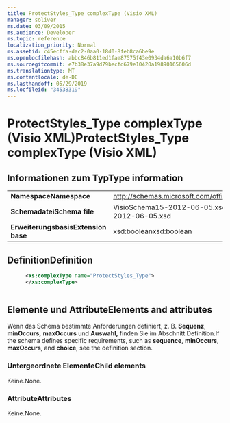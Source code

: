 ```yaml
---
title: ProtectStyles_Type complexType (Visio XML)
manager: soliver
ms.date: 03/09/2015
ms.audience: Developer
ms.topic: reference
localization_priority: Normal
ms.assetid: c45ecffa-dac2-0aa0-18d0-8feb8ca6be9e
ms.openlocfilehash: abbc846b811ed1fae87575f43e0934da6a10b6f7
ms.sourcegitcommit: e7b38e37a9d79becfd679e10420a19890165606d
ms.translationtype: MT
ms.contentlocale: de-DE
ms.lasthandoff: 05/29/2019
ms.locfileid: "34538319"
---
```

# <a name="protectstyles_type-complextype-visio-xml"></a><span data-ttu-id="22037-102">ProtectStyles_Type complexType (Visio XML)</span><span class="sxs-lookup"><span data-stu-id="22037-102">ProtectStyles_Type complexType (Visio XML)</span></span>

## <a name="type-information"></a><span data-ttu-id="22037-103">Informationen zum Typ</span><span class="sxs-lookup"><span data-stu-id="22037-103">Type information</span></span>

|||
|:-----|:-----|
|<span data-ttu-id="22037-104">**Namespace**</span><span class="sxs-lookup"><span data-stu-id="22037-104">**Namespace**</span></span> <br/> |http://schemas.microsoft.com/office/visio/2011/1/core  <br/> |
|<span data-ttu-id="22037-105">**Schemadatei**</span><span class="sxs-lookup"><span data-stu-id="22037-105">**Schema file**</span></span> <br/> |<span data-ttu-id="22037-106">VisioSchema15-2012-06-05.xsd</span><span class="sxs-lookup"><span data-stu-id="22037-106">VisioSchema15-2012-06-05.xsd</span></span>  <br/> |
|<span data-ttu-id="22037-107">**Erweiterungsbasis**</span><span class="sxs-lookup"><span data-stu-id="22037-107">**Extension base**</span></span> <br/> |<span data-ttu-id="22037-108">xsd:boolean</span><span class="sxs-lookup"><span data-stu-id="22037-108">xsd:boolean</span></span>  <br/> |
   
## <a name="definition"></a><span data-ttu-id="22037-109">Definition</span><span class="sxs-lookup"><span data-stu-id="22037-109">Definition</span></span>

```XML
      <xs:complexType name="ProtectStyles_Type">
      </xs:complexType>
      
```

## <a name="elements-and-attributes"></a><span data-ttu-id="22037-110">Elemente und Attribute</span><span class="sxs-lookup"><span data-stu-id="22037-110">Elements and attributes</span></span>

<span data-ttu-id="22037-111">Wenn das Schema bestimmte Anforderungen definiert, z. B. **Sequenz**, **minOccurs,** **maxOccurs** und **Auswahl,** finden Sie im Abschnitt Definition.</span><span class="sxs-lookup"><span data-stu-id="22037-111">If the schema defines specific requirements, such as **sequence**, **minOccurs**, **maxOccurs**, and **choice**, see the definition section.</span></span> 
  
### <a name="child-elements"></a><span data-ttu-id="22037-112">Untergeordnete Elemente</span><span class="sxs-lookup"><span data-stu-id="22037-112">Child elements</span></span>

<span data-ttu-id="22037-113">Keine.</span><span class="sxs-lookup"><span data-stu-id="22037-113">None.</span></span>
  
### <a name="attributes"></a><span data-ttu-id="22037-114">Attribute</span><span class="sxs-lookup"><span data-stu-id="22037-114">Attributes</span></span>

<span data-ttu-id="22037-115">Keine.</span><span class="sxs-lookup"><span data-stu-id="22037-115">None.</span></span>
  

